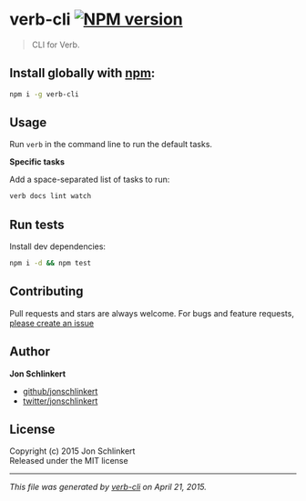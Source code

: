 # verb-cli [![NPM version](https://badge.fury.io/js/verb-cli.svg)](http://badge.fury.io/js/verb-cli)

> CLI for Verb.

## Install globally with [npm](npmjs.org):

```bash
npm i -g verb-cli
```

## Usage

Run `verb` in the command line to run the default tasks.

**Specific tasks**

Add a space-separated list of tasks to run:

```bash
verb docs lint watch
```

## Run tests
Install dev dependencies:

```bash
npm i -d && npm test
```

## Contributing
Pull requests and stars are always welcome. For bugs and feature requests, [please create an issue](https://github.com/verbose/verb-cli/issues)

## Author

**Jon Schlinkert**
+ [github/jonschlinkert](https://github.com/jonschlinkert)
+ [twitter/jonschlinkert](http://twitter.com/jonschlinkert)


## License
Copyright (c) 2015 Jon Schlinkert  
Released under the MIT license

***

_This file was generated by [verb-cli](https://github.com/assemble/verb-cli) on April 21, 2015._
<!-- deps:verb-default -->

